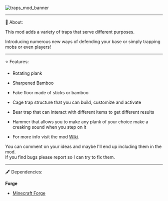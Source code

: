 ![traps_mod_banner](https://github.com/user-attachments/assets/537403e6-ae38-4d64-8e11-9b4f11b5c5f4)

---

📖 About:


This mod adds a variety of traps that serve different purposes.

Introducing numerous new ways of defending your base or simply trapping mobs or even players!

---

⭐ Features:


- Rotating plank
- Sharpened Bamboo
- Fake floor made of sticks or bamboo
- Cage trap structure that you can build, customize and activate
- Bear trap that can interact with different items to get different results
- Hammer that allows you to make any plank of your choice make a creaking sound when you step on it 

- For more info visit the mod [Wiki](https://github.com/TheDragonSkull/Vapes-Mod/wiki).

 You can comment on your ideas and maybe I'll end up including them in the mod.     
 If you find bugs please report so I can try to fix them.

 ---

🖋 Dependencies:

**Forge**

- [Minecraft Forge](https://files.minecraftforge.net/net/minecraftforge/forge/)

